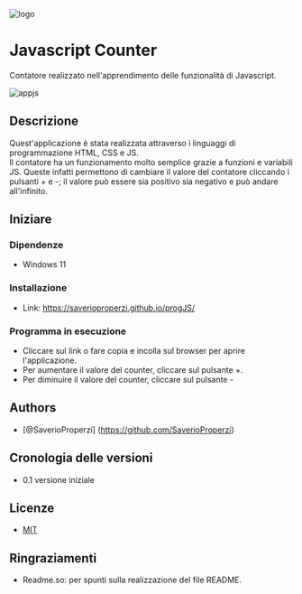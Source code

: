 ![logo](https://github.com/SaverioProperzi/progJS/assets/160963255/df9d1637-f029-44e6-ad53-3042a2a1145d)

# Javascript Counter    
Contatore realizzato nell'apprendimento delle funzionalità di Javascript.  


![appjs](https://github.com/SaverioProperzi/progJS/assets/160963255/d3b749a0-8bcc-4f5a-bb1d-ca78df515f4d)






## Descrizione    
Quest'applicazione è stata realizzata attraverso i linguaggi di programmazione HTML, CSS e JS.  
Il contatore ha un funzionamento molto semplice grazie a funzioni e variabili JS. Queste infatti permettono di cambiare il valore del contatore cliccando i pulsanti + e -; il valore può essere sia positivo sia negativo e può andare all'infinito.    

## Iniziare   
### Dipendenze   
- Windows 11   
    
### Installazione   
- Link: https://saverioproperzi.github.io/progJS/          

### Programma in esecuzione   
- Cliccare sul link o fare copia e incolla sul browser per aprire l'applicazione.    
- Per aumentare il valore del counter, cliccare sul pulsante +.
- Per diminuire il valore del counter, cliccare sul pulsante -



## Authors

- [@SaverioProperzi] (https://github.com/SaverioProperzi)


## Cronologia delle versioni   
- 0.1 versione iniziale
## Licenze

- [MIT](https://choosealicense.com/licenses/mit/)


## Ringraziamenti 
 - Readme.so: per spunti sulla realizzazione del file README.

